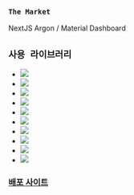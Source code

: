 ### `The Market`

NextJS Argon / Material Dashboard

## `사용 라이브러리`
- <img src="https://img.shields.io/badge/Next.js 14-000000?style=flat&logo=nextdotjs&logoColor=ffffff"/>
- <img src="https://img.shields.io/badge/TypeScript-3178C6?style=flat&logo=typescript&logoColor=ffffff"/>
- <img src="https://img.shields.io/badge/React Query-FF4154?style=flat&logo=reactquery&logoColor=ffffff"/>
- <img src="https://img.shields.io/badge/React Hook Form-EC5990?style=flat&logo=reacthookform&logoColor=ffffff"/>
- <img src="https://img.shields.io/badge/Recoil-3578E5?style=flat&logo=recoil&logoColor=ffffff"/>
- <img src="https://img.shields.io/badge/Firebase-FFCA28?style=flat&logo=firebase&logoColor=ffffff"/>
- <img src="https://img.shields.io/badge/Styled Components-DB7093?style=flat&logo=styledcomponents&logoColor=ffffff"/>
- <img src="https://img.shields.io/badge/Framer Motion-0055FF?style=flat&logo=framer&logoColor=ffffff"/>
- <img src="https://img.shields.io/badge/scss-CC6699?style=flat&logo=Sass&logoColor=ffffff"/>
- <img src="https://img.shields.io/badge/ApexChart.js-1ce284?style=flat"/>

### [배포 사이트](https://the-market-omega.vercel.app/)